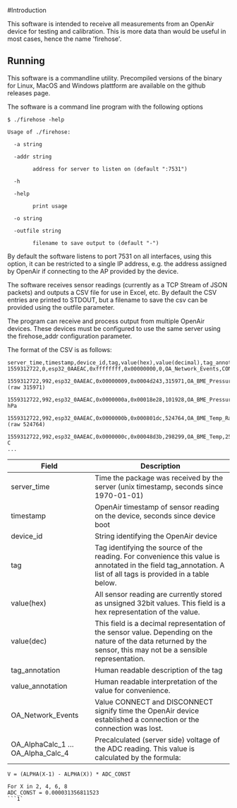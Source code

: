 #Introduction

This software is intended to receive all measurements from an OpenAir
device for testing and calibration. This is more data than would be
useful in most cases, hence the name 'firehose'.


## Running

This software is a commandline utility. Precompiled versions of the
binary for Linux, MacOS and Windows plattform are available on the
github releases page.

The software is a command line program with the following options

````
$ ./firehose -help

Usage of ./firehose:

  -a string

  -addr string

        address for server to listen on (default ":7531")

  -h    

  -help

        print usage

  -o string

  -outfile string

        filename to save output to (default "-")

````

By default the software listens to port 7531 on all interfaces, using
this option, it can be restricted to a single IP address, e.g. the
address assigned by OpenAir if connecting to the AP provided by the
device.

The software receives sensor readings (currently as a TCP Stream of JSON
packets) and outputs a CSV file for use in Excel, etc. By default the
CSV entries are printed to STDOUT, but a filename to save the csv can be
provided using the outfile parameter.

The program can receive and process output from multiple OpenAir
devices. These devices must be configured to use the same server using
the firehose_addr configuration parameter.

The format of the CSV is as follows:

````
server_time,timestamp,device_id,tag,value(hex),value(decimal),tag_annotation,value_annotation
1559312722,0,esp32_0AAEAC,0xffffffff,0x00000000,0,OA_Network_Events,CONNECT                                                                                                                                        
1559312722,992,esp32_0AAEAC,0x00000009,0x0004d243,315971,OA_BME_Pressure_Raw,(raw 315971)                                                                                                                          
1559312722,992,esp32_0AAEAC,0x0000000a,0x00018e28,101928,OA_BME_Pressure,1019.28 hPa                                                                                                                               
1559312722,992,esp32_0AAEAC,0x0000000b,0x000801dc,524764,OA_BME_Temp_Raw,(raw 524764)                                                                                                                              
1559312722,992,esp32_0AAEAC,0x0000000c,0x00048d3b,298299,OA_BME_Temp,25.15 C
...
````


Field | Description
------|------------
server_time | Time the package was received by the server (unix timestamp, seconds since 1970-01-01)
timestamp | OpenAir timestamp of sensor reading on the device, seconds since device boot
device_id | String identifying the OpenAir device
tag | Tag identifying the source of the reading. For convenience this value is annotated in the field tag_annotation. A list of all tags is provided in a table below.
value(hex) | All sensor reading are currently stored as unsigned 32bit values. This field is a hex representation of the value.
value(dec) | This field is a decimal representation of the sensor value. Depending on the nature of the data returned by the sensor, this may not be a sensible representation.
tag_annotation | Human readable description of the tag
value_annotation | Human readable interpretation of the value for convenience.
OA_Network_Events | Value CONNECT and DISCONNECT signify time the OpenAir device established a connection or the connection was lost.
OA_AlphaCalc_1 … OA_Alpha_Calc_4 | Precalculated (server side) voltage of the ADC reading. This value is calculated by the formula:

````
V = (ALPHA(X-1) - ALPHA(X)) * ADC_CONST

For X in 2, 4, 6, 8
ADC_CONST = 0.000031356811523
```1`

